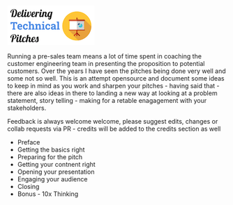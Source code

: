 ![Delivering Technical Pitches - Lessons from the trenches](source/_static/logo.png)

Running a pre-sales team means a lot of time spent in coaching the customer engineering team in presenting the proposition to potential customers. Over the years I have seen the pitches being done very well and some not so well. This is an attempt opensource and document some ideas to keep in mind as you work and sharpen your pitches - having said that - there are also ideas in there to landing a new way at looking at a problem statement, story telling - making for a retable enagagement with your stakeholders.

Feedback is always welcome welcome, please suggest edits, changes or collab requests via PR - credits will be added to the credits section as well

  * Preface
  * Getting the basics right
  * Preparing for the pitch
  * Getting your contnent right
  * Opening your presentation
  * Engaging your audience
  * Closing
  * Bonus - 10x Thinking